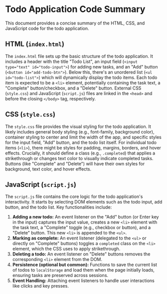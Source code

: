 # Todo Application Code Summary

This document provides a concise summary of the HTML, CSS, and JavaScript code for the todo application.

## HTML (`index.html`)

The `index.html` file sets up the basic structure of the todo application. It includes a header with the title "Todo List", an input field (`<input type="text" id="todo-input">`) for adding new tasks, and an "Add" button (`<button id="add-todo-btn">`). Below this, there's an unordered list (`<ul id="todo-list">`) which will dynamically display the todo items. Each todo item is expected to be a `<li>` element, potentially containing the task text, a "Complete" button/checkbox, and a "Delete" button. External CSS (`style.css`) and JavaScript (`script.js`) files are linked in the `<head>` and before the closing `</body>` tag, respectively.

## CSS (`style.css`)

The `style.css` file provides the visual styling for the todo application. It likely includes general body styling (e.g., font-family, background color), container styling to center and limit the width of the app, and specific styles for the input field, "Add" button, and the todo list itself. For individual todo items (`<li>`), there might be styles for padding, margins, borders, and hover effects. Crucially, it should define a class (e.g., `.completed`) that applies a strikethrough or changes text color to visually indicate completed tasks. Buttons (like "Complete" and "Delete") will have their own styles for background, text color, and hover effects.

## JavaScript (`script.js`)

The `script.js` file contains the core logic for the todo application's interactivity. It starts by selecting DOM elements such as the todo input, add button, and the todo list. Key functionalities include:

1.  **Adding a new todo:** An event listener on the "Add" button (or Enter key in the input) captures the input value, creates a new `<li>` element with the task text, a "Complete" toggle (e.g., checkbox or button), and a "Delete" button. This new `<li>` is appended to the `<ul>`.
2.  **Marking as complete:** An event listener (delegated to the `<ul>` or directly on "Complete" buttons) toggles a `completed` class on the `<li>` element, which the CSS uses to apply strikethrough.
3.  **Deleting a todo:** An event listener on "Delete" buttons removes the corresponding `<li>` element from the DOM.
4.  **Persistence (optional but common):** Functions to save the current list of todos to `localStorage` and load them when the page initially loads, ensuring tasks are preserved across sessions.
5.  **Event Handling:** Attaching event listeners to handle user interactions like clicks and key presses.

